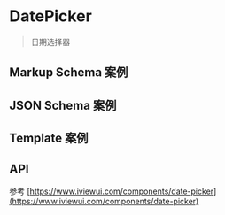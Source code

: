 # DatePicker

> 日期选择器

## Markup Schema 案例

<dumi-previewer demoPath="guide/date-picker/markup-schema" />

## JSON Schema 案例

<dumi-previewer demoPath="guide/date-picker/json-schema" />

## Template 案例

<dumi-previewer demoPath="guide/date-picker/template" />

## API

参考 [https://www.iviewui.com/components/date-picker](https://www.iviewui.com/components/date-picker)
